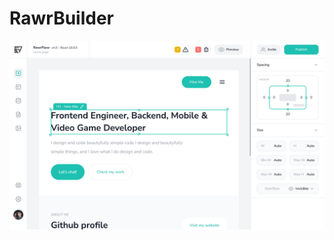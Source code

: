 # RawrBuilder

<img src="https://github.com/rawr-code/rawr-builder/blob/master/preview.png" alt="banner">
